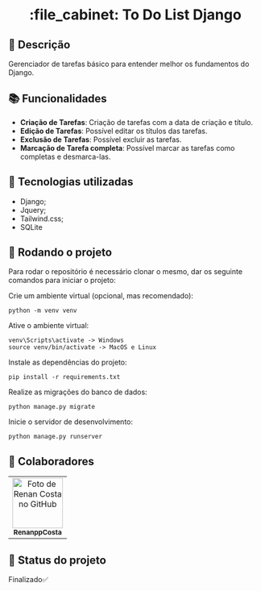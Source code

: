 <h1 align="center">:file_cabinet: To Do List Django</h1>

## :memo: Descrição
Gerenciador de tarefas básico para entender melhor os fundamentos do Django.

## :books: Funcionalidades
* <b>Criação de Tarefas</b>: Criação de tarefas com a data de criação e título.
* <b>Edição de Tarefas</b>: Possível editar os títulos das tarefas.
* <b>Exclusão de Tarefas</b>: Possível excluir as tarefas.
* <b>Marcação de Tarefa completa</b>: Possível marcar as tarefas como completas e desmarca-las.

## :wrench: Tecnologias utilizadas
* Django;
* Jquery;
* Tailwind.css;
* SQLite

## :rocket: Rodando o projeto
Para rodar o repositório é necessário clonar o mesmo, dar os seguinte comandos para iniciar o projeto:

Crie um ambiente virtual (opcional, mas recomendado):
```
python -m venv venv
```
Ative o ambiente virtual:
```
venv\Scripts\activate -> Windows
source venv/bin/activate -> MacOS e Linux
```
Instale as dependências do projeto:
```
pip install -r requirements.txt
```
Realize as migrações do banco de dados:
```
python manage.py migrate
```
Inicie o servidor de desenvolvimento:
```
python manage.py runserver
```

## :handshake: Colaboradores
<table>
  <tr>
    <td align="center">
      <a href="https://github.com/RenanppCosta">
        <img src="https://avatars.githubusercontent.com/u/94565505?v=4" width="100px;" alt="Foto de Renan Costa no GitHub"/><br>
        <sub>
          <b>RenanppCosta</b>
        </sub>
      </a>
    </td>
  </tr>
</table>

## :dart: Status do projeto
Finalizado✅
